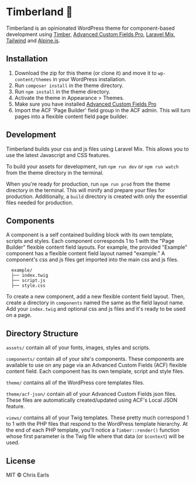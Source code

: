 # Timberland :evergreen_tree:

Timberland is an opinionated WordPress theme for component-based development using [Timber](https://www.upstatement.com/timber/), [Advanced Custom Fields Pro](https://www.advancedcustomfields.com/), [Laravel Mix](https://github.com/JeffreyWay/laravel-mix), [Tailwind](https://tailwindcss.com/) and [Alpine.js](https://github.com/alpinejs/alpine).

## Installation

1. Download the zip for this theme (or clone it) and move it to `wp-content/themes` in your WordPress installation.
2. Run `composer install` in the theme directory.
3. Run `npm install` in the theme directory.
4. Activate the theme in Appearance > Themes.
5. Make sure you have installed [Advanced Custom Fields Pro](https://www.advancedcustomfields.com/)
6. Import the ACF 'Page Builder' field group in the ACF admin. This will turn pages into a flexible content field page builder.

## Development

Timberland builds your css and js files using Laravel Mix. This allows you to use the latest Javascript and CSS features.

To build your assets for development, run `npm run dev` or `npm run watch` from the theme directory in the terminal.

When you're ready for production, run `npm run prod` from the theme directory in the terminal. This will minify and prepare your files for production. Additionally, a `build` directory is created with only the essential files needed for production.

## Components

A component is a self contained building block with its own template, scripts and styles. Each component corresponds 1 to 1 with the "Page Builder" flexible content field layouts. For example, the provided "Example" component has a flexible content field layout named "example." A component's css and js files get imported into the main css and js files.

```
  example/
  ├── index.twig
  ├── script.js
  ├── style.css
```

To create a new component, add a new flexible content field layout. Then, create a directory in `components` named the same as the field layout name. Add your `index.twig` and optional css and js files and it's ready to be used on a page.

## Directory Structure

`assets/` contain all of your fonts, images, styles and scripts.

`components/` contain all of your site's components. These components are available to use on any page via an Advanced Custom Fields (ACF) flexible content field. Each component has its own template, script and style files.

`theme/` contains all of the WordPress core templates files.

`theme/acf-json/` contain all of your Advanced Custom Fields json files. These files are automatically created/updated using ACF's Local JSON feature.

`views/` contains all of your Twig templates. These pretty much correspond 1 to 1 with the PHP files that respond to the WordPress template hierarchy. At the end of each PHP template, you'll notice a `Timber::render()` function whose first parameter is the Twig file where that data (or `$context`) will be used.

## License
MIT © Chris Earls
